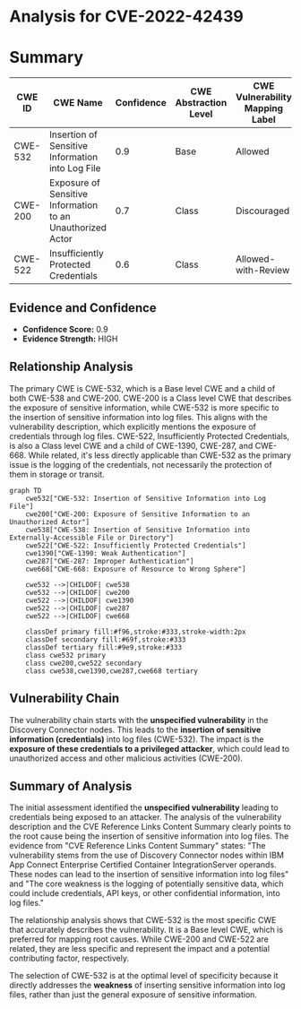 # Analysis for CVE-2022-42439

# Summary
| CWE ID | CWE Name | Confidence | CWE Abstraction Level | CWE Vulnerability Mapping Label | CWE-Vulnerability Mapping Notes |
|---|---|---|---|---|---|
| CWE-532 | Insertion of Sensitive Information into Log File | 0.9 | Base | Allowed | Primary CWE |
| CWE-200 | Exposure of Sensitive Information to an Unauthorized Actor | 0.7 | Class | Discouraged | Secondary Candidate |
| CWE-522 | Insufficiently Protected Credentials | 0.6 | Class | Allowed-with-Review | Secondary Candidate |

## Evidence and Confidence

*   **Confidence Score:** 0.9
*   **Evidence Strength:** HIGH

## Relationship Analysis
The primary CWE is CWE-532, which is a Base level CWE and a child of both CWE-538 and CWE-200. CWE-200 is a Class level CWE that describes the exposure of sensitive information, while CWE-532 is more specific to the insertion of sensitive information into log files. This aligns with the vulnerability description, which explicitly mentions the exposure of credentials through log files. CWE-522, Insufficiently Protected Credentials, is also a Class level CWE and a child of CWE-1390, CWE-287, and CWE-668. While related, it's less directly applicable than CWE-532 as the primary issue is the logging of the credentials, not necessarily the protection of them in storage or transit.

```mermaid
graph TD
    cwe532["CWE-532: Insertion of Sensitive Information into Log File"]
    cwe200["CWE-200: Exposure of Sensitive Information to an Unauthorized Actor"]
    cwe538["CWE-538: Insertion of Sensitive Information into Externally-Accessible File or Directory"]
    cwe522["CWE-522: Insufficiently Protected Credentials"]
    cwe1390["CWE-1390: Weak Authentication"]
    cwe287["CWE-287: Improper Authentication"]
    cwe668["CWE-668: Exposure of Resource to Wrong Sphere"]
    
    cwe532 -->|CHILDOF| cwe538
    cwe532 -->|CHILDOF| cwe200
    cwe522 -->|CHILDOF| cwe1390
    cwe522 -->|CHILDOF| cwe287
    cwe522 -->|CHILDOF| cwe668
    
    classDef primary fill:#f96,stroke:#333,stroke-width:2px
    classDef secondary fill:#69f,stroke:#333
    classDef tertiary fill:#9e9,stroke:#333
    class cwe532 primary
    class cwe200,cwe522 secondary
    class cwe538,cwe1390,cwe287,cwe668 tertiary
```

## Vulnerability Chain
The vulnerability chain starts with the **unspecified vulnerability** in the Discovery Connector nodes. This leads to the **insertion of sensitive information (credentials)** into log files (CWE-532). The impact is the **exposure of these credentials to a privileged attacker**, which could lead to unauthorized access and other malicious activities (CWE-200).

## Summary of Analysis
The initial assessment identified the **unspecified vulnerability** leading to credentials being exposed to an attacker. The analysis of the vulnerability description and the CVE Reference Links Content Summary clearly points to the root cause being the insertion of sensitive information into log files. The evidence from "CVE Reference Links Content Summary" states: "The vulnerability stems from the use of Discovery Connector nodes within IBM App Connect Enterprise Certified Container IntegrationServer operands. These nodes can lead to the insertion of sensitive information into log files" and "The core weakness is the logging of potentially sensitive data, which could include credentials, API keys, or other confidential information, into log files."

The relationship analysis shows that CWE-532 is the most specific CWE that accurately describes the vulnerability. It is a Base level CWE, which is preferred for mapping root causes. While CWE-200 and CWE-522 are related, they are less specific and represent the impact and a potential contributing factor, respectively.

The selection of CWE-532 is at the optimal level of specificity because it directly addresses the **weakness** of inserting sensitive information into log files, rather than just the general exposure of sensitive information.
